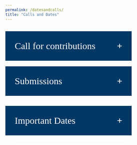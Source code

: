 ```yaml
---
permalink: /datesandcalls/
title: "Calls and Dates"
---
```


<html>
<head>
<meta name="viewport" content="width=device-width, initial-scale=1">
<style>
body {
  font-family: Sans Serif;
}
.collapsible {
  background-color:#003865;
  color:  white;
  cursor: pointer;
  padding: 30px;
  width: 100%;
  border: none;
  text-align: left;
  outline: none;
  font-family: Sans Serif;
  font-size: 30px;
}
.active, .collapsible:hover {
  background-color: #0999;
  color: black;
}
.collapsible:after {
  content: '\002B';
  color: white;
  font-weight: bold;
  float: right;
  margin-left: 10px;
  font-family: Sans Serif;
}
.active:after {
  content: "\2212";
}
.content {
  padding: 2px 18px;
  max-height: 0;
  overflow: hidden;
  transition: max-height 0.2s ease-out;
}
mark { 
  background-color:  rgba(150, 212, 212, 0.4);
  color: black;
}
/* Float three columns side by side */
.column {
  float: left;
  width: 30%;
  padding: 0 5px;
}
/* Remove extra left and right margins, due to padding */
.row {margin: 0 -5px;}
/* Clear floats after the columns */
.row:after {
  content: "";
  display: table;
  clear: both;
}
/* Style the counter cards table*/
.card-1 {
  box-shadow: 0 2px 6px 0 rgba(0.2, 0.2, 0.2, 0.2);
  padding: 10px;
  text-align: center;
  background-color: white;
  color:black;
}
.card {
  padding: 10px;
  text-align: center;
  background-color: #000999;
  color: black; 
  text-shadow: 0.1px 0.1px;
}
html {
  box-sizing: border-box;
}
*, *:before, *:after {
  box-sizing: inherit;
}
.column {
  float: left;
  width: auto;
  margin-bottom: 6px;
  padding: 0 6px;
}
.container {
  padding: 0 52px;
}
.container::after, .row::after {
  content: "";
  clear: both;
  display: table;
}
th, td {
  text-align: left;
  padding: 10px;
}
td {
  border-bottom: 1px solid #ddd;
}
div.gallery img {
  width: 50%;
  height: auto;
}
div.desc {
  padding: 5px;
  text-align: center;
}
* {
  box-sizing: border-box;
}
.clearfix:after {
  content: "";
  display: table;
  clear: both;
}
</style>
</head>
<body>
<br>
<button class="collapsible">Call for contributions</button>
<div class="content">
<p>Healthcare narrative (such as clinical notes, discharge letters, nurse handover notes, imaging reports, patients posts on social media or feedback comments, etc.) has been used as a key communication stream that contains the majority of actionable and contextualised healthcare data, but which – despite being increasingly available in a digital form – is not routinely analysed, and is rarely integrated with other healthcare data on a large-scale. There are many barriers and challenges in processing healthcare free text, including, for example, the variability and implicit nature of language expressions, and difficulties in sharing training and evaluation data. On the other hand, recent years have witnessed increasing opportunities to process free text, with a number of success stories that have demonstrated the feasibility of using advanced Natural Language Processing to unlock evidence contained in free text to support clinical care, patient self-management, epidemiological research and audit.</p>

<h2 style="color:#009999;">Topics</h2>
<p> HealTAC 2025 invites contributions that address any aspect of healthcare text analytics, including (but not limited to) the following topics: </p>
<p> </p>
<ul>
      <li>(Large) language models for healthcare text analytics</li>
  
       <li>Machine-learning approaches to healthcare text analytics</li>

       <li>Transfer learning for healthcare text analytics</li>
 
       <li>Speech analytics for healthcare applications</li>

       <li>Processing clinical literature and trial reports</li>
       
       <li>Multi-modal models for healthcare decision support</li>
  
       <li>Text analytics and learning health systems</li>
   
       <li>Healthcare ontologies and coding of healthcare text</li>
   
       <li>Explainable models for healthcare NLP</li>
   
       <li>Real-time processing of healthcare free text</li>
 
       <li>Real-world application of healthcare text analytics</li>
  
       <li>Scalable and secure healthcare NLP infrastructures</li>

       <li>Text mining for veterinary medicine</li>

       <li>Privacy-preserving healthcare analytics</li>
 
       <li>Datasets for healthcare text analytics</li>

       <li>Reproducibility in the healthcare text analytics</li>
  
       <li>Evaluation and assessment of text analytics methods</li>
 
       <li>Sharing resources for healthcare text analytics (data and methods)</li>

       <li>Information extraction: identification of clinical variables and their values in free-text</li>
   
       <li>Processing patient-generated data (e.g. social media, health forums, diaries)</li>
   
       <li>Implementation of healthcare text analytics in practice: public engagement and governance</li>
 </ul>
 <br>
</div>

<!-- <button class="collapsible">Second call for contributions</button>
<div class="content">
<p>The 8th Healthcare Text Analytics Conference (HealTAC 2025) invites contributions that address any aspect of healthcare text analytics. This year, we invite submissions in the form of extended abstracts that describe either methodological or application work that has not been previously presented in a conference. Submissions (up to 2 pages) should be prepared based on a template that is available at the conference website. 
We also invite PhD and fellowship project submissions that describe ongoing PhD research (any stage) or a planned fellowship application. The conference will provide an opportunity to receive constructive feedback from a panel of experts.
As in previous years, there will be a post-conference open call to submit a journal-length paper for further peer review and publication in Frontiers in Digital Health.</p>  -->

<!-- <h3>Submission site:</h3> -->
<!-- <p><mark>https://easychair.org/conferences/?conf=healtac2025</mark></p> -->
<!-- <p>TBD</p> -->

<!-- <h3>Updated key dates :</h3>
    <p><mark>Deadline for all contributions: <b>April 8th 2025</b></mark></p>
    <p><mark>Notification of acceptance: <b>April 24th 2025</b></mark></p>
    <p><mark>Tutorial: <b>June 12th 2025</b></mark></p>
    <p><mark>Conference: <b>June 13-14th 2025</b></mark></p>

<h3> Keynote speakers </h3>
<p>We are pleased to announce that the keynote speakers at HealTAC 2025 will be:
<b>Suzan Verberne</b> (Leiden University) and <b>Alistair Johnson</b> (Glowyr). </p>

<h3> Tutorial </h3>
<p>We are also pleased that a team from the Institute of Health Informatics, University College London (Yunsoo Kim, Jinge Wu, Honghan Wu) will deliver a tutorial on <b>'Healthcare Text Analytics in the Era of Large Language Models'</b>.</p>

<h3>Announcements </h3>
<p>Follow the conference announcements on social media at <mark><b>#HEALTAC2025</b></mark></p>
<p>We are looking forward to welcoming you to HealTAC 2025.</p>
</div> -->

<button class="collapsible">Submissions</button>
<div class="content">
<h2>Contribution types</h2>
<h4 style="color:#009999;">Extended abstracts</h4>
TBC
<!-- Extended abstracts will describe either methodological or application work that has not been previously presented in a conference. Contributions should be prepared based on a template. Authors will specify their preferred way of presenting their contribution: as an oral presentation, flash/lightning talk, poster or demo. As in previous years, there will be a post-conference open call to submit a journal-length paper for further peer review and publication in Frontiers in Digital Health.  We have already published four issues following the previous HealTAC events. <b>Contributions should consist of up to 2 pages, excluding references</b>. -->

<h4 style="color:#009999;">PhD and fellowship projects</h4>
TBC
<!-- Submissions by PhD students or early career researchers will be presented at the separate forum. These should present ongoing PhD research (in any stage) or a planned fellowship application. The forum will provide an opportunity to receive constructive feedback from the community, including a panel that will consist of the keynote speakers and experts in different areas. Contributions should consist of up to 4 pages and will be treated separately from the other submissions. -->

<h4 style="color:#009999;">Panel discussions</h4>
TBC
<!-- Panel discussions can be proposed to address the main challenges in processing healthcare free-text or to discuss the future of particular methodologies. Panels will be allocated one hour slots for discussions. Proposals for panels should consist of up to 2 pages. -->

<h4 style="color:#009999;">Software demo sessions</h4>
TBC
<!-- Demo sessions will provide a forum for demonstration of solutions and projects to the wider community. Proposals for demos should use the template for extended abstracts. -->
                                                                                                                                          
<h4 style="color:#009999;">Submission Template</h4>
TBC
<!-- The submission template can be accessed here: <a href="https://view.officeapps.live.com/op/view.aspx?src=https%3A%2F%2Fraw.githubusercontent.com%2Fhealtac2025%2Fhealtac2025.github.io%2Fmain%2F_data%2Ftemplate-2025.docx&wdOrigin=BROWSELINK" download>Word</a>, <a href="https://github.com/healtac2025/healtac2025.github.io/raw/main/_data/Template-HealTAC2022.zip" download>Latex</a>, <a href="https://www.overleaf.com/latex/templates/healtac2025-template/sqgwgbcqsmdx " download>Overleaf</a>  -->
<!-- <br>
<p>Please use <a href="https://easychair.org/conferences/?conf=healtac2025">Easychair</a> for all submissions.</p><br> -->
</div>

<button class="collapsible">Important Dates</button>
<div class="content">
 <div class="column">
    <div class="card-1">
    <br>
      <div class="container">
        <p>All deadlines are 11:59PM UTC-12:00 (“anywhere on Earth”).</p>
        <p>TBC</p>
<!-- <table>
  <tr>
    <th>Event</th>
    <th>Date</th>
  </tr>
  
  <tr>
    <td>First Call</td>
    <td>February 2nd, 2025</td>
  </tr>
  
  <tr>
    <td>Submission template available</td>
    <td>February 2nd, 2025</td>
  </tr> 
  
  <tr>
    <td>Latex template available</td>
    <td>March 21st, 2025</td>
  </tr>
  
  <tr>
    <td>Submission site available</td>
    <td>March 22nd, 2025</td>
  </tr>
  
  <tr>
    <td>Deadline for all contributions</td>
    <td><del>March 28th, 2025</del> April 8th 2025</td>
  </tr>

  <tr>
  	<td>Notification of acceptance</td>
    <td><del>April 19th, 2025</del> April 24th, 2025</td>
  </tr>
  
  <tr>
    <td>Tutorial</td>
    <td>June 12th, 2025 </td>
  </tr>
  
  <tr>
    <td>Conference</td>
    <td><del>June 12-14th 2025</del> June 13-14th 2025</td>
  </tr>
</table> -->
      </div>
    <br>
    </div>
  </div>
</div>

<!-- <button class="collapsible">Sponsors</button>
<div class="content">
<br>
<div class="responsive">
  <div class="gallery">
    <a target="_blank" href="https://www.frontiersin.org/">
      <img src="https://idd.nationalcoreindicators.org/wp-content/uploads/2022/08/frontiers-logo-with-bg.png" width="100%" height="100%">
    </a>
    <p>Frontiers Media S.A.</p>
  </div>
</div>
<br>
<div class="responsive">
  <div class="gallery">
    <a target="_blank" href="https://www.lancaster.ac.uk/dsi/">
      <img src="https://cisweb.lancaster.ac.uk/EventsMedia/dsi-637837307099205167.png">
    </a>
    <p>Data Science Institute, Lancaster University, UK</p>
  </div>
</div>
<br>
<div class="responsive">
  <div class="gallery">
    <a target="_blank" href="http://healtex.org/">
      <img src="https://stroke.wales/wp-content/uploads/2018/11/healtex.gif">
    </a>
    <p>UK Healthcare Text Analytics Network</p>
  </div>
</div>
</div> -->

<script>
var coll = document.getElementsByClassName("collapsible");
var i;

for (i = 0; i < coll.length; i++) {
  coll[i].addEventListener("click", function() {
    this.classList.toggle("active");
    var content = this.nextElementSibling;
    if (content.style.maxHeight){
      content.style.maxHeight = null;
    } else {
      content.style.maxHeight = content.scrollHeight + "px";
    } 
  });
}
</script>

</body>
</html>
